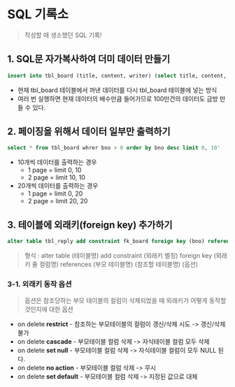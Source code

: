 # SQL 기록소
>작성할 때 생소했던 SQL 기록!

## 1. SQL문 자가복사하여 더미 데이터 만들기
~~~sql
insert into tbl_board (title, content, writer) (select title, content, writer from tbl_board);
~~~
  - 현재 tbl_board 테이블에서 꺼낸 데이터를 다시 tbl_board 테이블에 넣는 방식
  - 여러 번 실행하면 현재 데이터의 배수만큼 들어가므로 100만건의 데이터도 금방 만들 수 있다.

## 2. 페이징을 위해서 데이터 일부만 출력하기
~~~sql
select * from tbl_board whrer bno > 0 order by bno desc limit 0, 10'
~~~
  - 10개씩 데이터를 출력하는 경우
    - 1 page = limit 0, 10
    - 2 page = limit 10, 10
  - 20개씩 데이터를 출력하는 경우
    - 1 page = limit 0, 20
    - 2 page = limit 20, 20
    
## 3. 테이블에 외래키(foreign key) 추가하기
~~~sql
alter table tbl_reply add constraint fk_board foreign key (bno) references tbl_board (bno);
~~~
>형식 : alter table (테이블명) add constraint (외래키 별칭) foreign key (외래키 줄 컬럼명) references (부모 테이블명) (참조할 테이블명) (옵션)


### 3-1. 외래키 동작 옵션
>옵션은 참조당하는 부모 테이블의 컬럼이 삭제되었을 때 외래키가 어떻게 동작할 것인지에 대한 옵션
- on delete **restrict** - 참조하는 부모테이블의 컬럼이 갱신/삭제 시도 -> 갱신/삭제 불가
- on delete **cascade** - 부모테이블 컬럼 삭제 -> 자식테이블 컬럼 모두 삭제
- on delete **set null** - 부모테이블 컬럼 삭제 -> 자식테이블 컬럼이 모두 NULL 된다.
- on delete **no action** - 부모테이블 컬럼 삭제 -> 무시
- on delete **set default** - 부모테이블 컬럼 삭제 -> 지정된 값으로 대체
